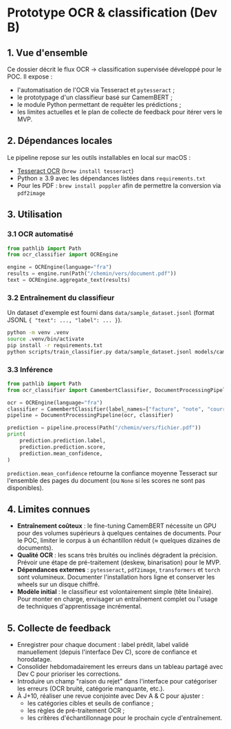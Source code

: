 # Prototype OCR & classification (Dev B)

## 1. Vue d'ensemble
Ce dossier décrit le flux OCR → classification supervisée développé pour le POC. Il expose :

- l'automatisation de l'OCR via Tesseract et `pytesseract` ;
- le prototypage d'un classifieur basé sur CamemBERT ;
- le module Python permettant de requêter les prédictions ;
- les limites actuelles et le plan de collecte de feedback pour itérer vers le MVP.

## 2. Dépendances locales
Le pipeline repose sur les outils installables en local sur macOS :

- [Tesseract OCR](https://tesseract-ocr.github.io/) (`brew install tesseract`)
- Python ≥ 3.9 avec les dépendances listées dans `requirements.txt`
- Pour les PDF : `brew install poppler` afin de permettre la conversion via `pdf2image`

## 3. Utilisation
### 3.1 OCR automatisé
```python
from pathlib import Path
from ocr_classifier import OCREngine

engine = OCREngine(language="fra")
results = engine.run(Path("/chemin/vers/document.pdf"))
text = OCREngine.aggregate_text(results)
```

### 3.2 Entraînement du classifieur
Un dataset d'exemple est fourni dans `data/sample_dataset.jsonl` (format JSONL `{ "text": ..., "label": ... }`).
```bash
python -m venv .venv
source .venv/bin/activate
pip install -r requirements.txt
python scripts/train_classifier.py data/sample_dataset.jsonl models/camembert --labels facture note courrier --epochs 1
```

### 3.3 Inférence
```python
from pathlib import Path
from ocr_classifier import CamembertClassifier, DocumentProcessingPipeline, OCREngine

ocr = OCREngine(language="fra")
classifier = CamembertClassifier(label_names=["facture", "note", "courrier"])
pipeline = DocumentProcessingPipeline(ocr, classifier)

prediction = pipeline.process(Path("/chemin/vers/fichier.pdf"))
print(
    prediction.prediction.label,
    prediction.prediction.score,
    prediction.mean_confidence,
)
```

`prediction.mean_confidence` retourne la confiance moyenne Tesseract sur l'ensemble des pages du document (ou `None` si les
scores ne sont pas disponibles).

## 4. Limites connues
- **Entraînement coûteux** : le fine-tuning CamemBERT nécessite un GPU pour des volumes supérieurs à quelques centaines de documents. Pour le POC, limiter le corpus à un échantillon réduit (≈ quelques dizaines de documents).
- **Qualité OCR** : les scans très bruités ou inclinés dégradent la précision. Prévoir une étape de pré-traitement (deskew, binarisation) pour le MVP.
- **Dépendances externes** : `pytesseract`, `pdf2image`, `transformers` et `torch` sont volumineux. Documenter l'installation hors ligne et conserver les wheels sur un disque chiffré.
- **Modèle initial** : le classifieur est volontairement simple (tête linéaire). Pour monter en charge, envisager un entraînement complet ou l'usage de techniques d'apprentissage incrémental.

## 5. Collecte de feedback
- Enregistrer pour chaque document : label prédit, label validé manuellement (depuis l'interface Dev C), score de confiance et horodatage.
- Consolider hebdomadairement les erreurs dans un tableau partagé avec Dev C pour prioriser les corrections.
- Introduire un champ "raison du rejet" dans l'interface pour catégoriser les erreurs (OCR bruité, catégorie manquante, etc.).
- À J+10, réaliser une revue conjointe avec Dev A & C pour ajuster :
  - les catégories cibles et seuils de confiance ;
  - les règles de pré-traitement OCR ;
  - les critères d'échantillonnage pour le prochain cycle d'entraînement.
